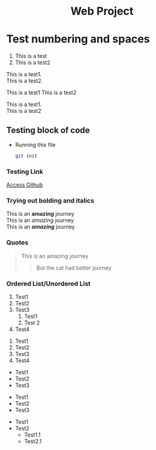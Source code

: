 <h1 align="center">Web Project</h1>

# Test numbering and spaces

1. This is a test
2. This is a test2

This is a test1.   
This is a test2.

This is a test1
This is a test2

<p>This is a test1.<br>
This is a test2</p>

## Testing block of code

* Running this file
    ```sh
    git init
    ```

### Testing Link
<a href="https://github.com">Access Github</a>


### Trying out bolding and italics

This is an **amazing** journey  
This is an *amazing* journey  
This is an ***amazing*** journey  

### Quotes

> This is an amazing journey
>
>> But the cat had better journey

### Ordered List/Unordered List

<!-- Ordered List -->
1. Test1
2. Test2
5. Test3
    1. Test1
    2. Test 2
8. Test4

<ol>
    <li>Test1</li>
    <li>Test2</li>
    <li>Test3</li>
    <li>Test4</li>
</ol>


* Test1
* Test2
* Test3

- Test1
- Test2
- Test3

* Test1
* Test2
    * Test1.1
    * Test2.1
